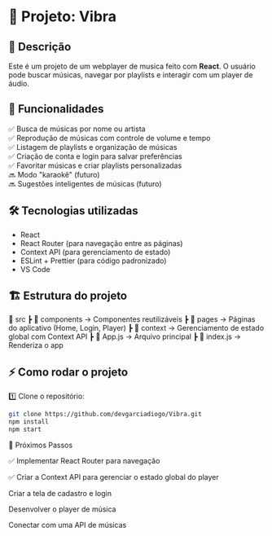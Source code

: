 # 🎵 Projeto: Vibra

## 📌 Descrição

Este é um projeto de um webplayer de musica feito com **React**. O usuário pode buscar músicas, navegar por playlists e interagir com um player de áudio.

## 🚀 Funcionalidades

✅ Busca de músicas por nome ou artista  
✅ Reprodução de músicas com controle de volume e tempo  
✅ Listagem de playlists e organização de músicas  
✅ Criação de conta e login para salvar preferências  
✅ Favoritar músicas e criar playlists personalizadas  
🔜 Modo "karaokê" (futuro)  
🔜 Sugestões inteligentes de músicas (futuro)

## 🛠 Tecnologias utilizadas

- React
- React Router (para navegação entre as páginas)
- Context API (para gerenciamento de estado)
- ESLint + Prettier (para código padronizado)
- VS Code

## 🏗 Estrutura do projeto

📂 src
┣ 📂 components → Componentes reutilizáveis
┣ 📂 pages → Páginas do aplicativo (Home, Login, Player)
┣ 📂 context → Gerenciamento de estado global com Context API
┣ 📄 App.js → Arquivo principal
┣ 📄 index.js → Renderiza o app

## ⚡ Como rodar o projeto

1️⃣ Clone o repositório:

```sh
git clone https://github.com/devgarciadiogo/Vibra.git
npm install
npm start
```

📅 Próximos Passos

✅ Implementar React Router para navegação

✅ Criar a Context API para gerenciar o estado global do player

Criar a tela de cadastro e login

Desenvolver o player de música

Conectar com uma API de músicas
